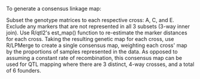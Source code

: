 To generate a consensus linkage map: 

Subset the genotype matrices to each respective cross: A, C, and E. Exclude any markers that are not represented in all 3 subsets (3-way inner join). Use R/qtl2's est\_map() function to re-estimate the marker distances for each cross. Taking the resulting genetic map for each cross, use R/LPMerge to create a single consensus map, weighting each cross' map by the proportions of samples represented in the data. As opposed to assuming a constant rate of recombination, this consensus map can be used for QTL mapping where there are 3 distinct, 4-way crosses, and a total of 6 founders.
